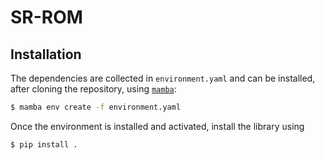 # SR-ROM

## Installation
The dependencies are collected in `environment.yaml` and can be installed, after cloning the repository, using [`mamba`]("https://github.com/mamba-org/mamba"):
```bash
$ mamba env create -f environment.yaml
```

Once the environment is installed and activated, install the library using

```bash
$ pip install .
```